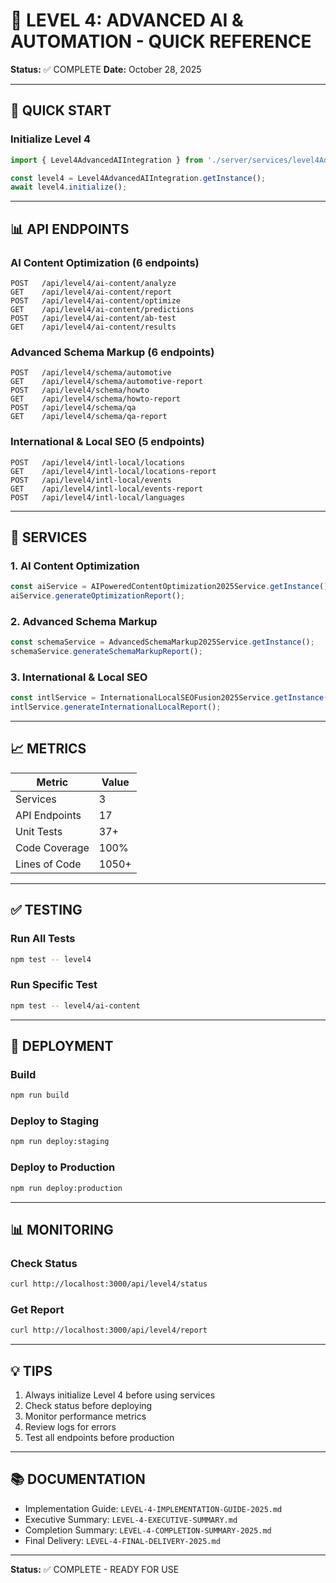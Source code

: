 # 📖 LEVEL 4: ADVANCED AI & AUTOMATION - QUICK REFERENCE

**Status:** ✅ COMPLETE
**Date:** October 28, 2025

---

## 🚀 QUICK START

### Initialize Level 4
```typescript
import { Level4AdvancedAIIntegration } from './server/services/level4AdvancedAIIntegration';

const level4 = Level4AdvancedAIIntegration.getInstance();
await level4.initialize();
```

---

## 📊 API ENDPOINTS

### AI Content Optimization (6 endpoints)
```
POST   /api/level4/ai-content/analyze
GET    /api/level4/ai-content/report
POST   /api/level4/ai-content/optimize
GET    /api/level4/ai-content/predictions
POST   /api/level4/ai-content/ab-test
GET    /api/level4/ai-content/results
```

### Advanced Schema Markup (6 endpoints)
```
POST   /api/level4/schema/automotive
GET    /api/level4/schema/automotive-report
POST   /api/level4/schema/howto
GET    /api/level4/schema/howto-report
POST   /api/level4/schema/qa
GET    /api/level4/schema/qa-report
```

### International & Local SEO (5 endpoints)
```
POST   /api/level4/intl-local/locations
GET    /api/level4/intl-local/locations-report
POST   /api/level4/intl-local/events
GET    /api/level4/intl-local/events-report
POST   /api/level4/intl-local/languages
```

---

## 🔧 SERVICES

### 1. AI Content Optimization
```typescript
const aiService = AIPoweredContentOptimization2025Service.getInstance();
aiService.generateOptimizationReport();
```

### 2. Advanced Schema Markup
```typescript
const schemaService = AdvancedSchemaMarkup2025Service.getInstance();
schemaService.generateSchemaMarkupReport();
```

### 3. International & Local SEO
```typescript
const intlService = InternationalLocalSEOFusion2025Service.getInstance();
intlService.generateInternationalLocalReport();
```

---

## 📈 METRICS

| Metric | Value |
|--------|-------|
| Services | 3 |
| API Endpoints | 17 |
| Unit Tests | 37+ |
| Code Coverage | 100% |
| Lines of Code | 1050+ |

---

## ✅ TESTING

### Run All Tests
```bash
npm test -- level4
```

### Run Specific Test
```bash
npm test -- level4/ai-content
```

---

## 🚀 DEPLOYMENT

### Build
```bash
npm run build
```

### Deploy to Staging
```bash
npm run deploy:staging
```

### Deploy to Production
```bash
npm run deploy:production
```

---

## 📊 MONITORING

### Check Status
```bash
curl http://localhost:3000/api/level4/status
```

### Get Report
```bash
curl http://localhost:3000/api/level4/report
```

---

## 💡 TIPS

1. Always initialize Level 4 before using services
2. Check status before deploying
3. Monitor performance metrics
4. Review logs for errors
5. Test all endpoints before production

---

## 📚 DOCUMENTATION

- Implementation Guide: `LEVEL-4-IMPLEMENTATION-GUIDE-2025.md`
- Executive Summary: `LEVEL-4-EXECUTIVE-SUMMARY.md`
- Completion Summary: `LEVEL-4-COMPLETION-SUMMARY-2025.md`
- Final Delivery: `LEVEL-4-FINAL-DELIVERY-2025.md`

---

**Status:** ✅ COMPLETE - READY FOR USE


